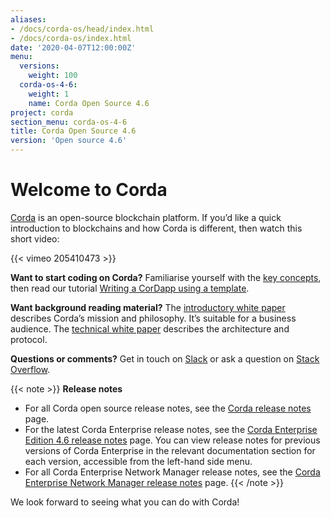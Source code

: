 ```yaml
---
aliases:
- /docs/corda-os/head/index.html
- /docs/corda-os/index.html
date: '2020-04-07T12:00:00Z'
menu:
  versions:
    weight: 100
  corda-os-4-6:
    weight: 1
    name: Corda Open Source 4.6
project: corda
section_menu: corda-os-4-6
title: Corda Open Source 4.6
version: 'Open source 4.6'
---
```


# Welcome to Corda

[Corda](https://www.corda.net/) is an open-source blockchain platform. If you’d like a quick introduction to blockchains and how Corda is different, then watch this short video:

{{< vimeo 205410473 >}}

**Want to start coding on Corda?** Familiarise yourself with the [key concepts](../../../../../en/platform/corda/4.6/open-source/key-concepts.md), then read
our tutorial [Writing a CorDapp using a template](../../../../../en/tutorials/corda/4.8/os/template-tutorial/writing-a-cordapp-using-a-template.md).

**Want background reading material?** The [introductory white paper](https://www.r3.com/white-papers/the-corda-platform-an-introduction-whitepaper/) describes Corda’s mission and philosophy. It’s suitable for a business
audience. The [technical white paper](https://www.r3.com/white-papers/corda-technical-whitepaper/) describes the architecture and protocol.

**Questions or comments?** Get in touch on [Slack](http://cordaledger.slack.com/) or ask a question on
[Stack Overflow](https://stackoverflow.com/questions/tagged/corda).

{{< note >}}
**Release notes**

* For all Corda open source release notes, see the [Corda release notes](../../../../../en/platform/corda/4.6/open-source/release-notes.md) page.
* For the latest Corda Enterprise release notes, see the [Corda Enterprise Edition 4.6 release notes](../../../../../en/platform/corda/4.6/enterprise/release-notes-enterprise.md) page. You can view release notes for previous versions of Corda Enterprise in the relevant documentation section for each version, accessible from the left-hand side menu.
* For all Corda Enterprise Network Manager release notes, see the [Corda Enterprise Network Manager release notes](../../../../../en/platform/corda/1.4/cenm/release-notes.md) page.
{{< /note >}}

We look forward to seeing what you can do with Corda!
